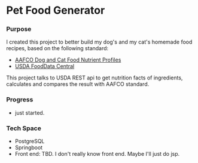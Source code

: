# Pet Food Generator

### Purpose
I created this project to better build my dog's and my cat's homemade food recipes, based on the following standard:

* [AAFCO Dog and Cat Food Nutrient Profiles](https://www.google.com/search?q=aafco+nutrient+requirements+for+dogs&oq=aafco+&aqs=chrome.1.69i57j35i39i650j0i20i263i512j0i20i131i263i433i512j0i512l6.13155j0j7&sourceid=chrome&ie=UTF-8)
* [USDA FoodData Central](https://fdc.nal.usda.gov/)

This project talks to USDA REST api to get nutrition facts of ingredients, calculates and compares the result with AAFCO standard.

### Progress
* just started. 

### Tech Space
* PostgreSQL
* Springboot
* Front end: TBD. I don't really know front end. Maybe I'll just do jsp.


